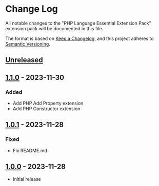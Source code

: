 # Change Log

All notable changes to the "PHP Language Essential Extension Pack" extension pack will be documented in this file.

The format is based on [Keep a Changelog](https://keepachangelog.com/en/1.0.0/),
and this project adheres to [Semantic Versioning](https://semver.org/spec/v2.0.0.html).

## [Unreleased]

## [1.1.0] - 2023-11-30

### Added

- Add PHP Add Property extension
- Add PHP Constructor extension

## [1.0.1] - 2023-11-28

### Fixed

- Fix README.md

## [1.0.0] - 2023-11-28

- Initial release

[unreleased]: https://github.com/ManuelGil/vscode-php-language-pack/compare/v1.1.0...HEAD
[1.1.0]: https://github.com/ManuelGil/vscode-php-language-pack/compare/v1.0.1...v1.1.0
[1.0.1]: https://github.com/ManuelGil/vscode-php-language-pack/compare/v1.0.0...v1.0.1
[1.0.0]: https://github.com/ManuelGil/vscode-php-language-pack/releases/tag/v1.0.0
